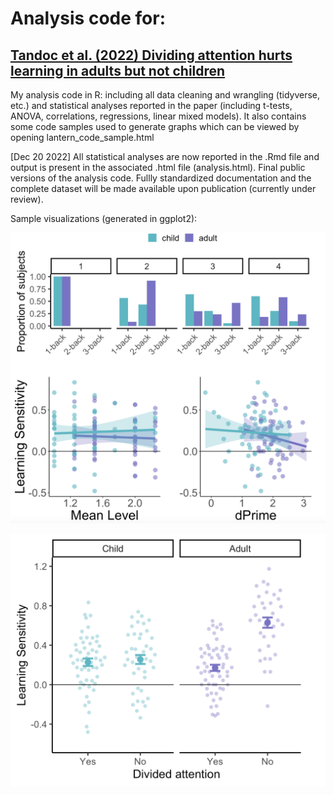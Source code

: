 # Analysis code for:
## [Tandoc et al. (2022) Dividing attention hurts learning in adults but not children](10.31234/osf.io/aqw28)


My analysis code in R: including all data cleaning and wrangling (tidyverse, etc.) and statistical analyses reported in the paper (including t-tests, ANOVA, correlations, regressions, linear mixed models). It also contains some code samples used to generate graphs which can be viewed by opening lantern_code_sample.html
 
[Dec 20 2022] All statistical analyses are now reported in the .Rmd file and output is present in the associated .html file (analysis.html). Final public versions of the analysis code. Fullly standardized documentation and the complete dataset will be made available upon publication (currently under review).


Sample visualizations (generated in ggplot2):

![sample visualization](images/nback_correlation.png)


![sample visualization](images/maingraph.png)


